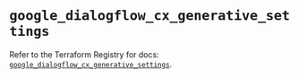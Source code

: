 # `google_dialogflow_cx_generative_settings`

Refer to the Terraform Registry for docs: [`google_dialogflow_cx_generative_settings`](https://registry.terraform.io/providers/hashicorp/google/6.44.0/docs/resources/dialogflow_cx_generative_settings).
